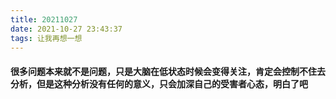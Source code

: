 ```yaml
---
title: 20211027
date: 2021-10-27 23:43:37
tags: 让我再想一想
---
```

#### 很多问题本来就不是问题，只是大脑在低状态时候会变得关注，肯定会控制不住去分析，但是这种分析没有任何的意义，只会加深自己的受害者心态，明白了吧